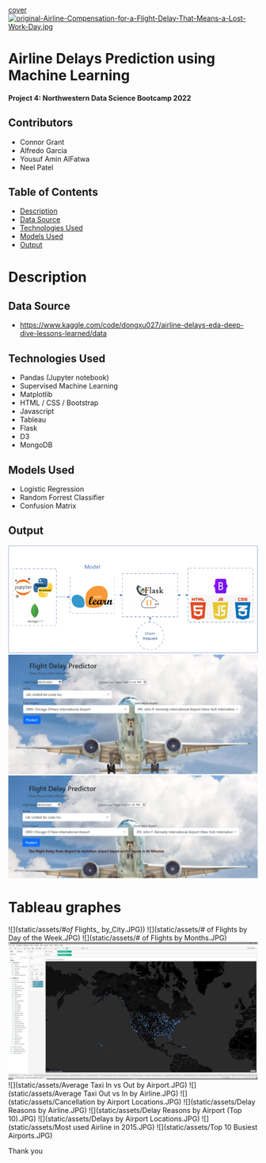 [cover](static/assets/delayboard.jpg)
[![original-Airline-Compensation-for-a-Flight-Delay-That-Means-a-Lost-Work-Day.jpg](https://i.postimg.cc/Y9r46MSG/original-Airline-Compensation-for-a-Flight-Delay-That-Means-a-Lost-Work-Day.jpg)](https://postimg.cc/v1KHMRfb)
# Airline Delays Prediction using Machine Learning 
#### Project 4: Northwestern Data Science Bootcamp 2022
## Contributors
  - Connor Grant
  - Alfredo Garcia
  - Yousuf Amin AlFatwa
  - Neel Patel

## Table of Contents
  - [Description](#description)
  - [Data Source](#data-source)
  - [Technologies Used](#technologies-used)
  - [Models Used](#models-used)
  - [Output](#output)

# Description 

## Data Source 
  - https://www.kaggle.com/code/dongxu027/airline-delays-eda-deep-dive-lessons-learned/data

## Technologies Used 
  - Pandas (Jupyter notebook)
  - Supervised Machine Learning
  - Matplotlib
  - HTML / CSS / Bootstrap
  - Javascript
  - Tableau
  - Flask
  - D3
  - MongoDB
  

## Models Used
  - Logistic Regression
  - Random Forrest Classifier
  - Confusion Matrix

## Output 
![Process flow](static/assets/project4_proccess_flow.png)
![user interface](static/assets/uib4.png)
![predict ](static/assets/Ui.png)


# Tableau graphes 

![](static/assets/#_of_ Flights_ by_City.JPG))
![](static/assets/# of Flights by Day of the Week.JPG)
![](static/assets/# of Flights by Months.JPG)
![](static/assets/Airport_Locations.JPG)
![](static/assets/Average Taxi In vs Out by Airport.JPG)
![](static/assets/Average Taxi Out vs In by Airline.JPG)
![](static/assets/Cancellation by Airport Locations.JPG)
![](static/assets/Delay Reasons by Airline.JPG)
![](static/assets/Delay Reasons by Airport (Top 10).JPG)
![](static/assets/Delays by Airport Locations.JPG)
![](static/assets/Most used Airline in 2015.JPG)
![](static/assets/Top 10 Busiest Airports.JPG)



Thank you